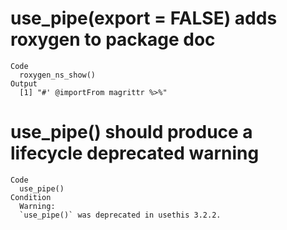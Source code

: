 # use_pipe(export = FALSE) adds roxygen to package doc

    Code
      roxygen_ns_show()
    Output
      [1] "#' @importFrom magrittr %>%"

# use_pipe() should produce a lifecycle deprecated warning

    Code
      use_pipe()
    Condition
      Warning:
      `use_pipe()` was deprecated in usethis 3.2.2.

